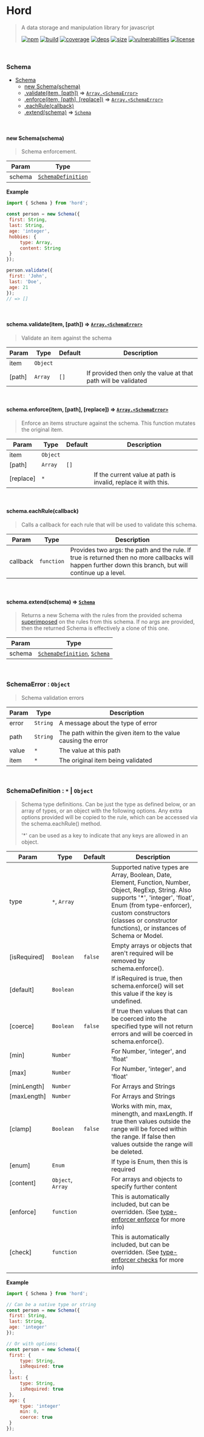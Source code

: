 # Hord

> A data storage and manipulation library for javascript
>
> [![npm][npm]][npm-url]
[![build][build]][build-url]
[![coverage][coverage]][coverage-url]
[![deps][deps]][deps-url]
[![size][size]][size-url]
[![vulnerabilities][vulnerabilities]][vulnerabilities-url]
[![license][license]][license-url]


<br><a name="Schema"></a>

### Schema

* [Schema](#Schema)
    * [new Schema(schema)](#new_Schema_new)
    * [.validate(item, [path])](#Schema+validate) ⇒ [<code>Array.&lt;SchemaError&gt;</code>](#SchemaError)
    * [.enforce(item, [path], [replace])](#Schema+enforce) ⇒ [<code>Array.&lt;SchemaError&gt;</code>](#SchemaError)
    * [.eachRule(callback)](#Schema+eachRule)
    * [.extend(schema)](#Schema+extend) ⇒ [<code>Schema</code>](#Schema)


<br><a name="new_Schema_new"></a>

#### new Schema(schema)
> Schema enforcement.


| Param | Type |
| --- | --- |
| schema | [<code>SchemaDefinition</code>](#SchemaDefinition) | 

**Example**  
``` javascriptimport { Schema } from 'hord';const person = new Schema({ first: String, last: String, age: 'integer', hobbies: {     type: Array,     content: String }});person.validate({ first: 'John', last: 'Doe', age: 21});// => []```

<br><a name="Schema+validate"></a>

#### schema.validate(item, [path]) ⇒ [<code>Array.&lt;SchemaError&gt;</code>](#SchemaError)
> Validate an item against the schema


| Param | Type | Default | Description |
| --- | --- | --- | --- |
| item | <code>Object</code> |  |  |
| [path] | <code>Array</code> | <code>[]</code> | If provided then only the value at that path will be validated |


<br><a name="Schema+enforce"></a>

#### schema.enforce(item, [path], [replace]) ⇒ [<code>Array.&lt;SchemaError&gt;</code>](#SchemaError)
> Enforce an items structure against the schema. This function mutates the original item.


| Param | Type | Default | Description |
| --- | --- | --- | --- |
| item | <code>Object</code> |  |  |
| [path] | <code>Array</code> | <code>[]</code> |  |
| [replace] | <code>\*</code> |  | If the current value at path is invalid, replace it with this. |


<br><a name="Schema+eachRule"></a>

#### schema.eachRule(callback)
> Calls a callback for each rule that will be used to validate this schema.


| Param | Type | Description |
| --- | --- | --- |
| callback | <code>function</code> | Provides two args: the path and the rule. If true is returned then no more callbacks will happen further down this branch, but will continue up a level. |


<br><a name="Schema+extend"></a>

#### schema.extend(schema) ⇒ [<code>Schema</code>](#Schema)
> Returns a new Schema with the rules from the provided schema [superimposed](https://github.com/DarrenPaulWright/object-agent/blob/master/docs/superimpose.md) on the rules from this schema. If no args are provided, then the returned Schema is effectively a clone of this one.


| Param | Type |
| --- | --- |
| schema | [<code>SchemaDefinition</code>](#SchemaDefinition), [<code>Schema</code>](#Schema) | 


<br><a name="SchemaError"></a>

### SchemaError : <code>Object</code>
> Schema validation errors


| Param | Type | Description |
| --- | --- | --- |
| error | <code>String</code> | A message about the type of error |
| path | <code>String</code> | The path within the given item to the value causing the error |
| value | <code>\*</code> | The value at this path |
| item | <code>\*</code> | The original item being validated |


<br><a name="SchemaDefinition"></a>

### SchemaDefinition : <code>\*</code> \| <code>Object</code>
> Schema type definitions. Can be just the type as defined below, or an array of types, or an object with the following options. Any extra options provided will be copied to the rule, which can be accessed via the schema.eachRule() method.> > '*' can be used as a key to indicate that any keys are allowed in an object.


| Param | Type | Default | Description |
| --- | --- | --- | --- |
| type | <code>\*</code>, <code>Array</code> |  | Supported native types are Array, Boolean, Date, Element, Function, Number, Object, RegExp, String. Also supports '*', 'integer', 'float', Enum (from type-enforcer), custom constructors (classes or constructor functions), or instances of Schema or Model. |
| [isRequired] | <code>Boolean</code> | <code>false</code> | Empty arrays or objects that aren't required will be removed by schema.enforce(). |
| [default] | <code>Boolean</code> |  | If isRequired is true, then schema.enforce() will set this value if the key is undefined. |
| [coerce] | <code>Boolean</code> | <code>false</code> | If true then values that can be coerced into the specified type will not return errors and will be coerced in schema.enforce(). |
| [min] | <code>Number</code> |  | For Number, 'integer', and 'float' |
| [max] | <code>Number</code> |  | For Number, 'integer', and 'float' |
| [minLength] | <code>Number</code> |  | For Arrays and Strings |
| [maxLength] | <code>Number</code> |  | For Arrays and Strings |
| [clamp] | <code>Boolean</code> | <code>false</code> | Works with min, max, minength, and maxLength. If true then values outside the range will be forced within the range. If false then values outside the range will be deleted. |
| [enum] | <code>Enum</code> |  | If type is Enum, then this is required |
| [content] | <code>Object</code>, <code>Array</code> |  | For arrays and objects to specify further content |
| [enforce] | <code>function</code> |  | This is automatically included, but can be overridden. (See [type-enforcer enforce](https://github.com/DarrenPaulWright/type-enforcer/blob/HEAD/docs/enforce.md) for more info) |
| [check] | <code>function</code> |  | This is automatically included, but can be overridden. (See [type-enforcer checks](https://github.com/DarrenPaulWright/type-enforcer/blob/HEAD/docs/checks.md) for more info) |

**Example**  
``` javascriptimport { Schema } from 'hord';// Can be a native type or stringconst person = new Schema({ first: String, last: String, age: 'integer'});// Or with options:const person = new Schema({ first: {     type: String,     isRequired: true }, last: {     type: String,     isRequired: true }, age: {     type: 'integer'     min: 0,     coerce: true }});```

[npm]: https://img.shields.io/npm/v/hord.svg
[npm-url]: https://npmjs.com/package/hord
[build]: https://travis-ci.org/DarrenPaulWright/hord.svg?branch&#x3D;master
[build-url]: https://travis-ci.org/DarrenPaulWright/hord
[coverage]: https://coveralls.io/repos/github/DarrenPaulWright/hord/badge.svg?branch&#x3D;master
[coverage-url]: https://coveralls.io/github/DarrenPaulWright/hord?branch&#x3D;master
[deps]: https://david-dm.org/darrenpaulwright/hord.svg
[deps-url]: https://david-dm.org/darrenpaulwright/hord
[size]: https://packagephobia.now.sh/badge?p&#x3D;hord
[size-url]: https://packagephobia.now.sh/result?p&#x3D;hord
[vulnerabilities]: https://snyk.io/test/github/DarrenPaulWright/hord/badge.svg?targetFile&#x3D;package.json
[vulnerabilities-url]: https://snyk.io/test/github/DarrenPaulWright/hord?targetFile&#x3D;package.json
[license]: https://img.shields.io/github/license/DarrenPaulWright/hord.svg
[license-url]: https://npmjs.com/package/hord/LICENSE.md
